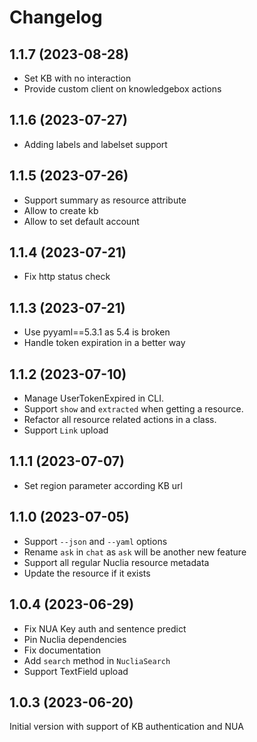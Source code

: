 # Changelog

## 1.1.7 (2023-08-28)


- Set KB with no interaction
- Provide custom client on knowledgebox actions


## 1.1.6 (2023-07-27)


- Adding labels and labelset support


## 1.1.5 (2023-07-26)

- Support summary as resource attribute
- Allow to create kb
- Allow to set default account

## 1.1.4 (2023-07-21)

- Fix http status check

## 1.1.3 (2023-07-21)

- Use pyyaml==5.3.1 as 5.4 is broken
- Handle token expiration in a better way

## 1.1.2 (2023-07-10)

- Manage UserTokenExpired in CLI.
- Support `show` and `extracted` when getting a resource.
- Refactor all resource related actions in a class.
- Support `Link` upload

## 1.1.1 (2023-07-07)

- Set region parameter according KB url

## 1.1.0 (2023-07-05)

- Support `--json` and `--yaml` options
- Rename `ask` in `chat` as `ask` will be another new feature
- Support all regular Nuclia resource metadata
- Update the resource if it exists

## 1.0.4 (2023-06-29)

- Fix NUA Key auth and sentence predict
- Pin Nuclia dependencies
- Fix documentation
- Add `search` method in `NucliaSearch`
- Support TextField upload

## 1.0.3 (2023-06-20)

Initial version with support of KB authentication and NUA
